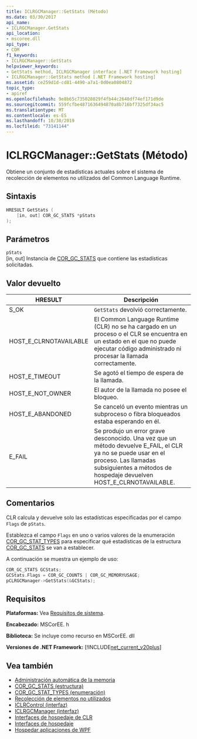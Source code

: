 ```yaml
---
title: ICLRGCManager::GetStats (Método)
ms.date: 03/30/2017
api_name:
- ICLRGCManager.GetStats
api_location:
- mscoree.dll
api_type:
- COM
f1_keywords:
- ICLRGCManager::GetStats
helpviewer_keywords:
- GetStats method, ICLRGCManager interface [.NET Framework hosting]
- ICLRGCManager::GetStats method [.NET Framework hosting]
ms.assetid: ce259d1d-cd81-4490-a7a1-0d0ea0804872
topic_type:
- apiref
ms.openlocfilehash: 9e8b65c735028029f4fb44c2640df74ef171d9de
ms.sourcegitcommit: 559fcfbe4871636494870a8b716bf7325df34ac5
ms.translationtype: MT
ms.contentlocale: es-ES
ms.lasthandoff: 10/30/2019
ms.locfileid: "73141144"
---
```

# <a name="iclrgcmanagergetstats-method"></a>ICLRGCManager::GetStats (Método)
Obtiene un conjunto de estadísticas actuales sobre el sistema de recolección de elementos no utilizados del Common Language Runtime.  
  
## <a name="syntax"></a>Sintaxis  
  
```cpp  
HRESULT GetStats (  
    [in, out] COR_GC_STATS *pStats  
);  
```  
  
## <a name="parameters"></a>Parámetros  
 `pStats`  
 [in, out] Instancia de [COR_GC_STATS](../../../../docs/framework/unmanaged-api/hosting/cor-gc-stats-structure.md) que contiene las estadísticas solicitadas.  
  
## <a name="return-value"></a>Valor devuelto  
  
|HRESULT|Descripción|  
|-------------|-----------------|  
|S_OK|`GetStats` devolvió correctamente.|  
|HOST_E_CLRNOTAVAILABLE|El Common Language Runtime (CLR) no se ha cargado en un proceso o el CLR se encuentra en un estado en el que no puede ejecutar código administrado ni procesar la llamada correctamente.|  
|HOST_E_TIMEOUT|Se agotó el tiempo de espera de la llamada.|  
|HOST_E_NOT_OWNER|El autor de la llamada no posee el bloqueo.|  
|HOST_E_ABANDONED|Se canceló un evento mientras un subproceso o fibra bloqueados estaba esperando en él.|  
|E_FAIL|Se produjo un error grave desconocido. Una vez que un método devuelve E_FAIL, el CLR ya no se puede usar en el proceso. Las llamadas subsiguientes a métodos de hospedaje devuelven HOST_E_CLRNOTAVAILABLE.|  
  
## <a name="remarks"></a>Comentarios  
 CLR calcula y devuelve solo las estadísticas especificadas por el campo `Flags` de `pStats`.  
  
 Establezca el campo `Flags` en uno o varios valores de la enumeración [COR_GC_STAT_TYPES](../../../../docs/framework/unmanaged-api/hosting/cor-gc-stat-types-enumeration.md) para especificar qué estadísticas de la estructura [COR_GC_STATS](../../../../docs/framework/unmanaged-api/hosting/cor-gc-stats-structure.md) se van a establecer.  
  
 A continuación se muestra un ejemplo de uso:  
  
```cpp  
COR_GC_STATS GCStats;  
GCStats.Flags = COR_GC_COUNTS | COR_GC_MEMORYUSAGE;  
pCLRGCManager->GetStats(&GCStats);  
```  
  
## <a name="requirements"></a>Requisitos  
 **Plataformas:** Vea [Requisitos de sistema](../../../../docs/framework/get-started/system-requirements.md).  
  
 **Encabezado:** MSCorEE. h  
  
 **Biblioteca:** Se incluye como recurso en MSCorEE. dll  
  
 **Versiones de .NET Framework:** [!INCLUDE[net_current_v20plus](../../../../includes/net-current-v20plus-md.md)]  
  
## <a name="see-also"></a>Vea también

- [Administración automática de la memoria](../../../standard/automatic-memory-management.md)
- [COR_GC_STATS (estructura)](../../../../docs/framework/unmanaged-api/hosting/cor-gc-stats-structure.md)
- [COR_GC_STAT_TYPES (enumeración)](../../../../docs/framework/unmanaged-api/hosting/cor-gc-stat-types-enumeration.md)
- [Recolección de elementos no utilizados](../../../standard/garbage-collection/index.md)
- [ICLRControl (interfaz)](../../../../docs/framework/unmanaged-api/hosting/iclrcontrol-interface.md)
- [ICLRGCManager (interfaz)](../../../../docs/framework/unmanaged-api/hosting/iclrgcmanager-interface.md)
- [Interfaces de hospedaje de CLR](../../../../docs/framework/unmanaged-api/hosting/clr-hosting-interfaces.md)
- [Interfaces de hospedaje](../../../../docs/framework/unmanaged-api/hosting/hosting-interfaces.md)
- [Hospedar aplicaciones de WPF](../../../../docs/framework/unmanaged-api/hosting/index.md)
